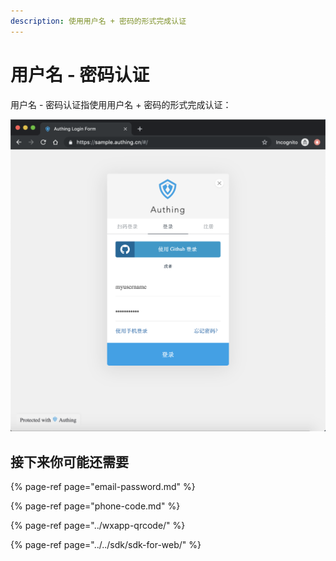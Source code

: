 ```yaml
---
description: 使用用户名 + 密码的形式完成认证
---
```


# 用户名 - 密码认证

用户名 - 密码认证指使用用户名 + 密码的形式完成认证：

![&#x4E00;&#x4E2A;&#x4F7F;&#x7528;&#x7528;&#x6237;&#x540D; + &#x5BC6;&#x7801;&#x8BA4;&#x8BC1;&#x7684;&#x4F8B;&#x5B50;](../../.gitbook/assets/image%20%28296%29.png)

## 接下来你可能还需要

{% page-ref page="email-password.md" %}

{% page-ref page="phone-code.md" %}

{% page-ref page="../wxapp-qrcode/" %}

{% page-ref page="../../sdk/sdk-for-web/" %}

